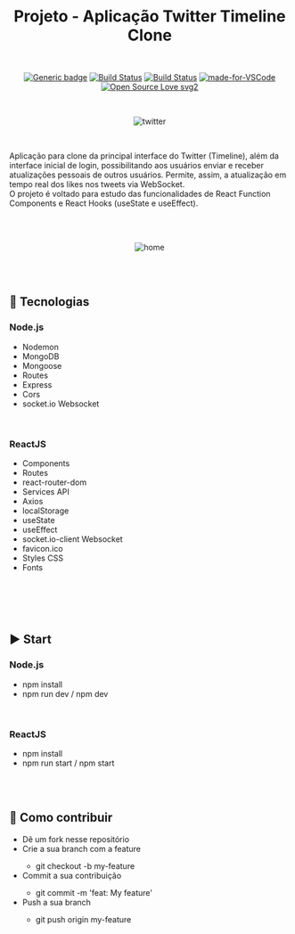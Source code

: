 <div align="center">

# Projeto - Aplicação Twitter Timeline Clone

</div>

<br>

<div align="center">

[![Generic badge](https://img.shields.io/badge/Made%20by-Renan%20Borba-purple.svg)](https://shields.io/) [![Build Status](https://img.shields.io/github/stars/RenanBorba/twitter-clone.svg)](https://github.com/RenanBorba/twitter-clone) [![Build Status](https://img.shields.io/github/forks/RenanBorba/twitter-clone.svg)](https://github.com/RenanBorba/twitter-clone) [![made-for-VSCode](https://img.shields.io/badge/Made%20for-VSCode-1f425f.svg)](https://code.visualstudio.com/) [![Open Source Love svg2](https://badges.frapsoft.com/os/v2/open-source.svg?v=103)](https://github.com/ellerbrock/open-source-badges/)

<br>
  
![twitter](https://github.com/RenanBorba/react-native-realm/assets/48495838/465f3ce3-2304-47c0-91c6-9aaeefde667e)

</div>

<br>

Aplicação para clone da principal interface do Twitter (Timeline), além da interface inicial de login, possibilitando aos usuários enviar e receber atualizações pessoais de outros usuários. Permite, assim, a atualização em tempo real dos likes nos tweets via WebSocket.<br>
O projeto é voltado para estudo das funcionalidades de React Function Components e React Hooks (useState e useEffect).

<br><br>

<div align="center">

![home](https://user-images.githubusercontent.com/48495838/127915880-b2756599-e2f4-4f7b-9055-3a128d48cf84.png)
  
</div>

<br><br>

## :rocket: Tecnologias
### Node.js
<ul>
  <li>Nodemon</li>
  <li>MongoDB</li>
  <li>Mongoose</li>
  <li>Routes</li>
  <li>Express</li>
  <li>Cors</li>
  <li>socket.io Websocket</li>
</ul>

<br>

### ReactJS
<ul>
  <li>Components</li>
  <li>Routes</li>
  <li>react-router-dom</li>
  <li>Services API</li>
  <li>Axios</li>
  <li>localStorage</li>
  <li>useState</li>
  <li>useEffect</li>
  <li>socket.io-client Websocket</li>
  <li>favicon.ico</li>
  <li>Styles CSS</li>
  <li>Fonts</li>
</ul>
<br>

<br><br>

## :arrow_forward: Start
### Node.js
<ul>
  <li>npm install</li>
  <li>npm run dev / npm dev</li>
</ul>

<br>

### ReactJS
<ul>
  <li>npm install</li>
  <li>npm run start / npm start</li>
</ul>

<br><br>

## :punch: Como contribuir
<ul>
  <li>Dê um fork nesse repositório</li>
  <li>Crie a sua branch com a feature</li>
    <ul>
      <li>git checkout -b my-feature</li>
    </ul>
  <li>Commit a sua contribuição</li>
    <ul>
      <li>git commit -m 'feat: My feature'</li>
    </ul>
  <li>Push a sua branch</li>
    <ul>
      <li>git push origin my-feature</li>
    </ul>
</ul>
